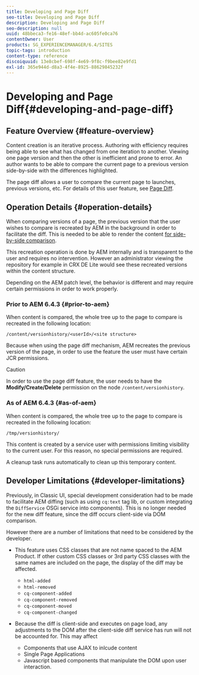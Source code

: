 ```yaml
---
title: Developing and Page Diff
seo-title: Developing and Page Diff
description: Developing and Page Diff
seo-description: null
uuid: 48bbeca3-fe16-48ef-bb4d-ac605fe0ca76
contentOwner: User
products: SG_EXPERIENCEMANAGER/6.4/SITES
topic-tags: introduction
content-type: reference
discoiquuid: 13e8cbef-698f-4e69-9f8c-f9bee82e9fd1
exl-id: 365e944d-d8a3-4f4e-8925-88629845232f
---
```

# Developing and Page Diff{#developing-and-page-diff}

## Feature Overview {#feature-overview}

Content creation is an iterative process. Authoring with efficiency requires being able to see what has changed from one iteration to another. Viewing one page version and then the other is inefficient and prone to error. An author wants to be able to compare the current page to a previous version side-by-side with the differences highlighted.

The page diff allows a user to compare the current page to launches, previous versions, etc. For details of this user feature, see [Page Diff](/help/sites-authoring/page-diff.md).

## Operation Details {#operation-details}

When comparing versions of a page, the previous version that the user wishes to compare is recreated by AEM in the background in order to facilitate the diff. This is needed to be able to render the content [for side-by-side comparison](/help/sites-authoring/page-diff.md#presentation-of-differences).

This recreation operation is done by AEM internally and is transparent to the user and requires no intervention. However an administrator viewing the repository for example in CRX DE Lite would see these recreated versions within the content structure.

Depending on the AEM patch level, the behavior is different and may require certain permissions in order to work properly.

### Prior to AEM 6.4.3 {#prior-to-aem}

When content is compared, the whole tree up to the page to compare is recreated in the following location:

`/content/versionhistory/<userId>/<site structure>`

Because when using the page diff mechanism, AEM recreates the previous version of the page, in order to use the feature the user must have certain JCR permissions.

>[!CAUTION]
>
>In order to use the page diff feature, the user needs to have the **Modify/Create/Delete** permission on the node `/content/versionhistory`.

### As of AEM 6.4.3 {#as-of-aem}

When content is compared, the whole tree up to the page to compare is recreated in the following location:

`/tmp/versionhistory/`

This content is created by a service user with permissions limiting visibility to the current user. For this reason, no special permissions are required.

A cleanup task runs automatically to clean up this temporary content.

## Developer Limitations {#developer-limitations}

Previously, in Classic UI, special development consideration had to be made to facilitate AEM diffing (such as using `cq:text` tag lib, or custom integrating the `DiffService` OSGi service into components). This is no longer needed for the new diff feature, since the diff occurs client-side via DOM comparison.

However there are a number of limitations that need to be considered by the developer.

* This feature uses CSS classes that are not name spaced to the AEM Product. If other custom CSS classes or 3rd party CSS classes with the same names are included on the page, the display of the diff may be affected.

    * `html-added`
    * `html-removed`
    * `cq-component-added`
    * `cq-component-removed`
    * `cq-component-moved`
    * `cq-component-changed`

* Because the diff is client-side and executes on page load, any adjustments to the DOM after the client-side diff service has run will not be accounted for. This may affect

    * Components that use AJAX to inlcude content
    * Single Page Applications
    * Javascript based components that manipulate the DOM upon user interaction.
